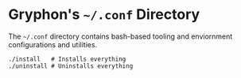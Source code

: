 # Gryphon's `~/.conf` Directory

The `~/.conf` directory contains bash-based tooling and enviornment
configurations and utilities.

    ./install   # Installs everything
    ./uninstall # Uninstalls everything
